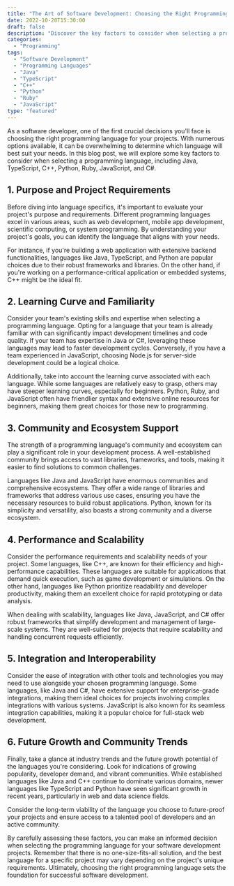```yaml
--- 
title: "The Art of Software Development: Choosing the Right Programming Language"
date: 2022-10-20T15:30:00
draft: false
description: "Discover the key factors to consider when selecting a programming language for your software development projects."
categories: 
  - "Programming"
tags: 
  - "Software Development"
  - "Programming Languages"
  - "Java"
  - "TypeScript"
  - "C++"
  - "Python"
  - "Ruby"
  - "JavaScript"
type: "featured"
---
```


As a software developer, one of the first crucial decisions you'll face is choosing the right programming language for your projects. With numerous options available, it can be overwhelming to determine which language will best suit your needs. In this blog post, we will explore some key factors to consider when selecting a programming language, including Java, TypeScript, C++, Python, Ruby, JavaScript, and C#.

## 1. Purpose and Project Requirements

Before diving into language specifics, it's important to evaluate your project's purpose and requirements. Different programming languages excel in various areas, such as web development, mobile app development, scientific computing, or system programming. By understanding your project's goals, you can identify the language that aligns with your needs.

For instance, if you're building a web application with extensive backend functionalities, languages like Java, TypeScript, and Python are popular choices due to their robust frameworks and libraries. On the other hand, if you're working on a performance-critical application or embedded systems, C++ might be the ideal fit.

## 2. Learning Curve and Familiarity

Consider your team's existing skills and expertise when selecting a programming language. Opting for a language that your team is already familiar with can significantly impact development timelines and code quality. If your team has expertise in Java or C#, leveraging these languages may lead to faster development cycles. Conversely, if you have a team experienced in JavaScript, choosing Node.js for server-side development could be a logical choice.

Additionally, take into account the learning curve associated with each language. While some languages are relatively easy to grasp, others may have steeper learning curves, especially for beginners. Python, Ruby, and JavaScript often have friendlier syntax and extensive online resources for beginners, making them great choices for those new to programming.

## 3. Community and Ecosystem Support

The strength of a programming language's community and ecosystem can play a significant role in your development process. A well-established community brings access to vast libraries, frameworks, and tools, making it easier to find solutions to common challenges.

Languages like Java and JavaScript have enormous communities and comprehensive ecosystems. They offer a wide range of libraries and frameworks that address various use cases, ensuring you have the necessary resources to build robust applications. Python, known for its simplicity and versatility, also boasts a strong community and a diverse ecosystem.

## 4. Performance and Scalability

Consider the performance requirements and scalability needs of your project. Some languages, like C++, are known for their efficiency and high-performance capabilities. These languages are suitable for applications that demand quick execution, such as game development or simulations. On the other hand, languages like Python prioritize readability and developer productivity, making them an excellent choice for rapid prototyping or data analysis.

When dealing with scalability, languages like Java, JavaScript, and C# offer robust frameworks that simplify development and management of large-scale systems. They are well-suited for projects that require scalability and handling concurrent requests efficiently.

## 5. Integration and Interoperability

Consider the ease of integration with other tools and technologies you may need to use alongside your chosen programming language. Some languages, like Java and C#, have extensive support for enterprise-grade integrations, making them ideal choices for projects involving complex integrations with various systems. JavaScript is also known for its seamless integration capabilities, making it a popular choice for full-stack web development.

## 6. Future Growth and Community Trends

Finally, take a glance at industry trends and the future growth potential of the languages you're considering. Look for indications of growing popularity, developer demand, and vibrant communities. While established languages like Java and C++ continue to dominate various domains, newer languages like TypeScript and Python have seen significant growth in recent years, particularly in web and data science fields.

Consider the long-term viability of the language you choose to future-proof your projects and ensure access to a talented pool of developers and an active community.

By carefully assessing these factors, you can make an informed decision when selecting the programming language for your software development projects. Remember that there is no one-size-fits-all solution, and the best language for a specific project may vary depending on the project's unique requirements. Ultimately, choosing the right programming language sets the foundation for successful software development.
